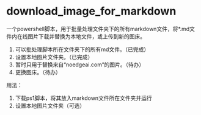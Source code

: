 # download_image_for_markdown
一个powershell脚本，用于批量处理文件夹下的所有markdown文件，将*.md文件内在线图片下载并替换为本地文件，或上传到新的图床。
1. 可以批处理脚本所在文件夹下的所有md文件。（已完成）
2. 设置本地图片文件夹。（已完成）
3. 暂时只用于替换来自“noedgeai.com”的图片。（待办）
4. 更换图床。（待办）
   
用法：
1. 下载ps1脚本，将其放入markdown文件所在文件夹并运行
2. 设置本地图片文件夹（可选）
